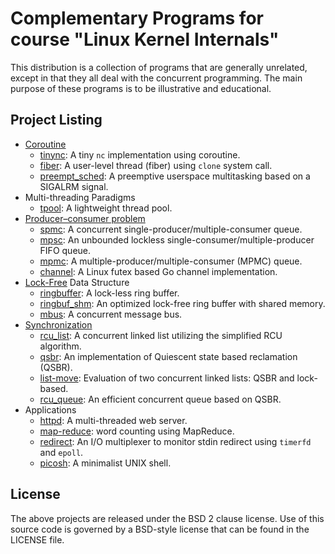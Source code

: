 # Complementary Programs for course "Linux Kernel Internals"

This distribution is a collection of programs that are generally unrelated,
except in that they all deal with the concurrent programming. The main
purpose of these programs is to be illustrative and educational.

## Project Listing
* [Coroutine](https://en.wikipedia.org/wiki/Coroutine)
    - [tinync](tinync/): A tiny `nc` implementation using coroutine.
    - [fiber](fiber/): A user-level thread (fiber) using `clone` system call.
    - [preempt\_sched](preempt_sched/): A preemptive userspace multitasking based on a SIGALRM signal.
* Multi-threading Paradigms
    - [tpool](tpool/): A lightweight thread pool.
* [Producer–consumer problem](https://en.wikipedia.org/wiki/Producer%E2%80%93consumer_problem)
    - [spmc](spmc/): A concurrent single-producer/multiple-consumer queue.
    - [mpsc](mpsc/): An unbounded lockless single-consumer/multiple-producer FIFO queue.
    - [mpmc](mpmc/): A multiple-producer/multiple-consumer (MPMC) queue.
    - [channel](channel/): A Linux futex based Go channel implementation.
* [Lock-Free](https://en.wikipedia.org/wiki/Non-blocking_algorithm) Data Structure
    - [ringbuffer](ringbuffer/): A lock-less ring buffer.
    - [ringbuf\_shm](ringbuf-shm/): An optimized lock-free ring buffer with shared memory.
    - [mbus](mbus/): A concurrent message bus.
* [Synchronization](https://en.wikipedia.org/wiki/Synchronization_(computer_science))
    - [rcu\_list](rcu_list/): A concurrent linked list utilizing the simplified RCU algorithm.
    - [qsbr](qsbr/): An implementation of Quiescent state based reclamation (QSBR).
    - [list-move](list-move/): Evaluation of two concurrent linked lists: QSBR and lock-based.
    - [rcu\_queue](rcu_queue/): An efficient concurrent queue based on QSBR.
* Applications
    - [httpd](httpd/): A multi-threaded web server.
    - [map-reduce](map-reduce/): word counting using MapReduce.
    - [redirect](redirect/): An I/O multiplexer to monitor stdin redirect using `timerfd` and `epoll`.
    - [picosh](picosh/): A minimalist UNIX shell.

## License

The above projects are released under the BSD 2 clause license.
Use of this source code is governed by a BSD-style license that can be found
in the LICENSE file.

